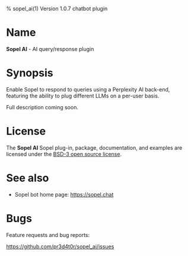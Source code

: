 % sopel_ai(1) Version 1.0.7 chatbot plugin

Name
====

**Sopel AI** - AI query/response plugin


Synopsis
========
Enable Sopel to respond to queries using a Perplexity AI back-end, featuring the
ability to plug different LLMs on a per-user basis.

Full description coming soon.


License
=======
The **Sopel AI** Sopel plug-in, package, documentation, and examples are licensed
under the [BSD-3 open source license](https://github.com/pr3d4t0r/sopel_ai/blob/master/LICENSE.txt).


See also
========
- Sopel bot home page:  <a href='https://sopel.chat/' target='_blank'>https://sopel.chat</a>


Bugs
====
Feature requests and bug reports:

https://github.com/pr3d4t0r/sopel_ai/issues

